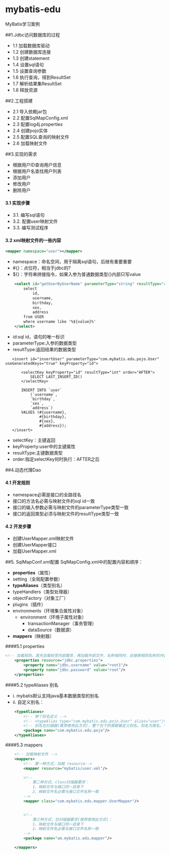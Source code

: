 # mybatis-edu
MyBatis学习案例

##1.Jdbc访问数据库的过程
- 1.1 加载数据库驱动
- 1.2 创建数据库连接
- 1.3 创建statement
- 1.4 设置sql语句
- 1.5 设置查询参数
- 1.6 执行查询，得到ResultSet
- 1.7 解析结果集ResultSet
- 1.8 释放资源

##2.工程搭建
- 2.1 导入依赖jar包
- 2.2 配置SqlMapConfig.xml
- 2.3 配置log4j.properties
- 2.4 创建pojo实体
- 2.5 配置SQL查询的映射文件
- 2.6 加载映射文件

##3.实现的需求
- 根据用户ID查询用户信息
- 根据用户名查找用户列表
- 添加用户
- 修改用户
- 删除用户
#### 3.1 实现步骤
- 3.1. 编写sql语句
- 3.2. 配置user映射文件
- 3.3. 编写测试程序
#### 3.2 xml映射文件的一些内容
```xml
<mapper namespace="user"></mapper>
```
- namespace：命名空间，用于隔离sql语句，后继有重要重要 
- \#{}：点位符，相当于jdbc的? 
- ${}：字符串拼接指令，如果入参为普通数据类型{}内部只写value
```xml
    <select id="getUserByUserName" parameterType="string" resultType="com.mybatis.edu.pojo.User">
        select
            id,
            username,
            birthday,
            sex,
            address
        from USER
        where username like '%${value}%'
    </select>
```
- id:sql id，语句的唯一标识 
- parameterType:入参的数据类型 
- resultType:返回结果的数据类型
```
   <insert id="insertUser" parameterType="com.mybatis.edu.pojo.User" useGeneratedKeys="true" keyProperty="id">
           
       <selectKey keyProperty="id" resultType="int" order="AFTER">
           SELECT LAST_INSERT_ID()
       </selectKey>
       
       INSERT INTO `user`
           (`username`,
           `birthday`,
           `sex`,
           `address`)
       VALUES (#{username},
               #{birthday},
               #{sex},
               #{address});
   </insert>
```
- selectKey：主键返回
- keyProperty:user中的主键属性
- resultType:主键数据类型
- order:指定selectKey何时执行：AFTER之后

##4.动态代理Dao
#### 4.1 开发规则
- namespace必需是接口的全路径名
- 接口的方法名必需与映射文件的sql id一致
- 接口的输入参数必需与映射文件的parameterType类型一致
- 接口的返回类型必须与映射文件的resultType类型一致
#### 4.2 开发步骤
- 创建UserMapper.xml映射文件
- 创建UserMapper接口
- 加载UserMapper.xml

##5. SqlMapConf.xml配置
SqlMapConfig.xml中的配置内容和顺序：
- **properties**（属性） 
- setting（全局配置参数）
- **typeAliases**（类型别名）
- typeHandlers（类型处理器）
- objectFactory（对象工厂）
- plugins（插件）
- environments（环境集合属性对象）
    - environment（环境子属性对象）
        - transactionManager（事务管理）
        - dataSource（数据源） 
- **mappers**（映射器）        
        
####5.1 properties    
````xml
<!-- 加载规则，首先加载标签内部属性，再加载外部文件，名称相同时，会替换相同名称的内容 -->
	<properties resource="jdbc.properties">
		<property name="jdbc.username" value="root1"/>
		<property name="jdbc.password" value="root"/>
	</properties>

```` 
####5.2 typeAliases 别名
- i.  mybatis默认支持java基本数据类型的别名
- ii. 自定义别名：
````xml
    <typeAliases>
        <!-- 单个别名定义 -->
        <!-- <typeAlias type="com.mybatis.edu.pojo.User" alias="user"/> -->
        <!-- 别名包扫描器(推荐使用此方式)，整个包下的类都被定义别名，别名为类名，不区分大小写-->
        <package name="com.mybatis.edu.pojo"/>
    </typeAliases>
````
####5.3 mappers
````xml
    <!-- 加载映射文件 -->
    <mappers>
        <!-- 第一种方式，加载 resource-->
        <mapper resource="mybatis/user.xml"/>

        <!-- 
            第二种方式，class扫描器要求：
            1、映射文件与接口同一目录下
            2、映射文件名必需与接口文件名称一致
        -->
        <mapper class="com.mybatis.edu.mapper.UserMapper"/>


        <!-- 
            第三种方式，包扫描器要求(推荐使用此方式)：
            1、映射文件与接口同一目录下
            2、映射文件名必需与接口文件名称一致
        -->
        <package name="om.mybatis.edu.mapper"/>

    </mappers>
````

